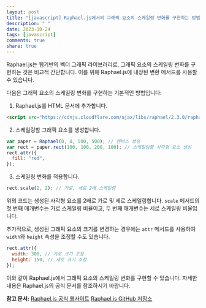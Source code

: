 ```yaml
---
layout: post
title: "[javascript] Raphael.js에서의 그래픽 요소의 스케일링 변화를 구현하는 방법은 어떻게 되는가?"
description: " "
date: 2023-10-24
tags: [javascript]
comments: true
share: true
---
```


Raphael.js는 웹기반의 벡터 그래픽 라이브러리로, 그래픽 요소의 스케일링 변화를 구현하는 것은 비교적 간단합니다. 이를 위해 Raphael.js에 내장된 변환 메서드를 사용할 수 있습니다.

다음은 그래픽 요소의 스케일링 변화를 구현하는 기본적인 방법입니다:

1. Raphael.js를 HTML 문서에 추가합니다.

```html
<script src="https://cdnjs.cloudflare.com/ajax/libs/raphael/2.3.0/raphael.min.js"></script>
```

2. 스케일링할 그래픽 요소를 생성합니다.

```javascript
var paper = Raphael(0, 0, 500, 500); // 캔버스 생성
var rect = paper.rect(100, 100, 200, 100); // 스케일링할 사각형 요소 생성
rect.attr({
  fill: "red",
});
```

3. 스케일링 변화를 적용합니다.

```javascript
rect.scale(2, 2); // 가로, 세로 2배 스케일링
```

위의 코드는 생성된 사각형 요소를 2배로 가로 및 세로 스케일링합니다. `scale` 메서드의 첫 번째 매개변수는 가로 스케일링 비율이고, 두 번째 매개변수는 세로 스케일링 비율입니다.

추가적으로, 생성된 그래픽 요소의 크기를 변경하는 경우에는 `attr` 메서드를 사용하여 `width`와 `height` 속성을 조정할 수도 있습니다.

```javascript
rect.attr({
  width: 300, // 가로 크기 조정
  height: 150, // 세로 크기 조정
});
```

이와 같이 Raphael.js에서 그래픽 요소의 스케일링 변화를 구현할 수 있습니다. 자세한 내용은 Raphael.js의 공식 문서를 참조하시기 바랍니다. 

**참고 문서:**
[Raphael.js 공식 웹사이트](http://raphaeljs.com/)
[Raphael.js GitHub 저장소](https://github.com/DmitryBaranovskiy/raphael)